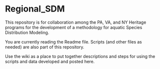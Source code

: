# Regional_SDM

This repository is for collaboration among the PA, VA, and NY Heritage programs for the development of a methodology for aquatic Species Distribution Modeling. 

You are currently reading the Readme file. Scripts (and other files as needed) are also part of this repository.

Use the wiki as a place to put together descriptions and steps for using the scripts and data developed and posted here. 